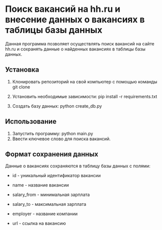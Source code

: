 # Поиск вакансий на hh.ru и внесение данных о вакансиях в таблицы базы данных
Данная программа позволяет осуществлять поиск вакансий на сайте hh.ru и сохранять данные о найденных вакансиях в таблицы базы данных.

## Установка

1. Клонировать репозиторий на свой компьютер с помощью команды
    git clone 

2. Установить необходимые зависимости:
    pip install -r requirements.txt
  
3. Создать базу данных:
    python create_db.py

## Использование

1. Запустить программу: 
    python main.py
2. Ввести ключевое слово для поиска вакансий.

## Формат сохранения данных

Данные о вакансиях сохраняются в таблицу базы данных с полями:

- id - уникальный идентификатор вакансии

- name - название вакансии

- salary_from - минимальная зарплата

- salary_to - максимальная зарплата

- employer - название компании

- url - ссылка на вакансию
